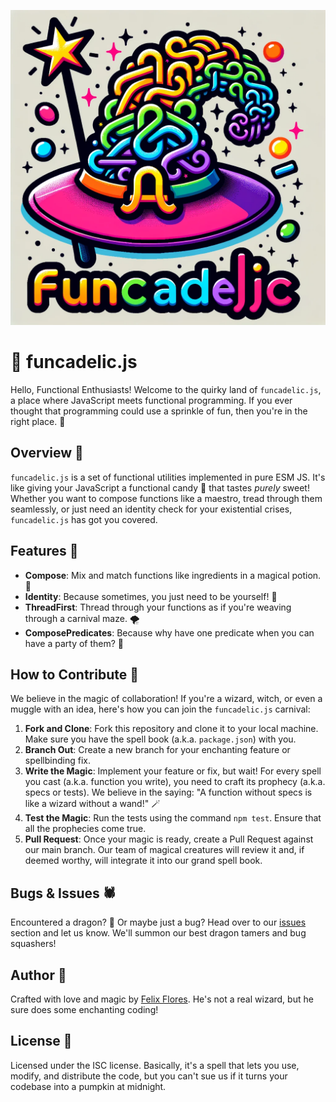 ![Functional.js Logo](logo.png)

# 🤖 funcadelic.js

Hello, Functional Enthusiasts! Welcome to the quirky land of `funcadelic.js`, a place where JavaScript meets functional programming. If you ever thought that programming could use a sprinkle of fun, then you're in the right place. 🎡

## Overview 🎪

`funcadelic.js` is a set of functional utilities implemented in pure ESM JS. It's like giving your JavaScript a functional candy 🍬 that tastes _purely_ sweet! Whether you want to compose functions like a maestro, tread through them seamlessly, or just need an identity check for your existential crises, `funcadelic.js` has got you covered.

## Features 🎢

- **Compose**: Mix and match functions like ingredients in a magical potion. 🍵
- **Identity**: Because sometimes, you just need to be yourself! 🦄
- **ThreadFirst**: Thread through your functions as if you're weaving through a carnival maze. 🌪
- **ComposePredicates**: Because why have one predicate when you can have a party of them? 🎉

## How to Contribute 🤹

We believe in the magic of collaboration! If you're a wizard, witch, or even a muggle with an idea, here's how you can join the `funcadelic.js` carnival:

1. **Fork and Clone**: Fork this repository and clone it to your local machine. Make sure you have the spell book (a.k.a. `package.json`) with you.
2. **Branch Out**: Create a new branch for your enchanting feature or spellbinding fix.
3. **Write the Magic**: Implement your feature or fix, but wait! For every spell you cast (a.k.a. function you write), you need to craft its prophecy (a.k.a. specs or tests). We believe in the saying: "A function without specs is like a wizard without a wand!" 🪄
4. **Test the Magic**: Run the tests using the command `npm test`. Ensure that all the prophecies come true.
5. **Pull Request**: Once your magic is ready, create a Pull Request against our main branch. Our team of magical creatures will review it and, if deemed worthy, will integrate it into our grand spell book.

## Bugs & Issues 🕷

Encountered a dragon? 🐉 Or maybe just a bug? Head over to our [issues](https://github.com/Dorky-Robot/funcadelicjs/issues) section and let us know. We'll summon our best dragon tamers and bug squashers!

## Author 🧙

Crafted with love and magic by [Felix Flores](https://github.com/Dorky-Robot). He's not a real wizard, but he sure does some enchanting coding!

## License 📜

Licensed under the ISC license. Basically, it's a spell that lets you use, modify, and distribute the code, but you can't sue us if it turns your codebase into a pumpkin at midnight.
